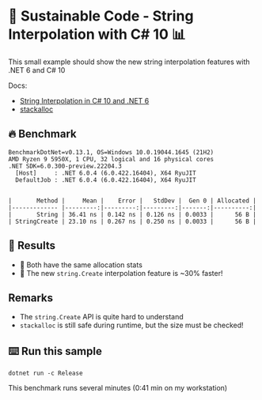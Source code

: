 # 🌳 Sustainable Code - String Interpolation with C# 10 📊

This small example should show the new string interpolation features with .NET 6 and C# 10

Docs:
- [String Interpolation in C# 10 and .NET 6](https://devblogs.microsoft.com/dotnet/string-interpolation-in-c-10-and-net-6/?WT.mc_id=DT-MVP-5001507)
- [stackalloc](https://docs.microsoft.com/de-de/dotnet/csharp/language-reference/operators/stackalloc?WT.mc_id=DT-MVP-5001507)

## 🔥 Benchmark

```shell
BenchmarkDotNet=v0.13.1, OS=Windows 10.0.19044.1645 (21H2)
AMD Ryzen 9 5950X, 1 CPU, 32 logical and 16 physical cores
.NET SDK=6.0.300-preview.22204.3
  [Host]     : .NET 6.0.4 (6.0.422.16404), X64 RyuJIT
  DefaultJob : .NET 6.0.4 (6.0.422.16404), X64 RyuJIT


|       Method |     Mean |    Error |   StdDev |  Gen 0 | Allocated |
|------------- |---------:|---------:|---------:|-------:|----------:|
|       String | 36.41 ns | 0.142 ns | 0.126 ns | 0.0033 |      56 B |
| StringCreate | 23.10 ns | 0.267 ns | 0.250 ns | 0.0033 |      56 B |
```



## 🏁 Results

- 🔋 Both have the same allocation stats
- 🚀 The new `string.Create` interpolation feature is ~30% faster!

## Remarks

- The `string.Create` API is quite hard to understand
- `stackalloc` is still safe during runtime, but the size must be checked!

## ⌨️ Run this sample

```shell
dotnet run -c Release
```

This benchmark runs several minutes (0:41 min on my workstation)
